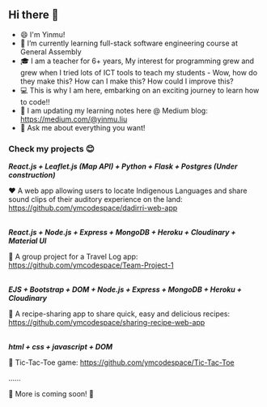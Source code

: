 <!--
**ymcodespace/ymcodespace** is a ✨ _special_ ✨ repository because its `README.md` (this file) appears on your GitHub profile.

Here are some ideas to get you started:

- 🔭 I’m currently working on ...
- 🌱 I’m currently learning ...
- 👯 I’m looking to collaborate on ...
- 🤔 I’m looking for help with ...
- 💬 Ask me about ...
- 📫 How to reach me: ...
- 😄 Pronouns: ...
- ⚡ Fun fact: ...
-->

## Hi there 👋
- 😄 I'm Yinmu! 
- 🌱 I’m currently learning full-stack software engineering course at General Assembly
- 🎓 I am a teacher for 6+ years, My interest for programming grew and grew when I tried lots of ICT tools to teach my students - Wow, how do they make this? How can I make this? How could I improve this? 
- 💻 This is why I am here, embarking on an exciting journey to learn how to code!!
- 📗 I am updating my learning notes here @ Medium blog: https://medium.com/@yinmu.liu
- 💬 Ask me about everything you want!

### Check my projects 😊

<strong><em>React.js + Leaflet.js (Map API) + Python + Flask + Postgres (Under construction)</em></strong>

:heart: A web app allowing users to locate Indigenous Languages and share sound clips of their auditory experience on the land: https://github.com/ymcodespace/dadirri-web-app
<br>
<br>

<strong><em>React.js + Node.js + Express + MongoDB + Heroku + Cloudinary + Material UI</em></strong>

💚 A group project for a Travel Log app: https://github.com/ymcodespace/Team-Project-1
<br>
<br>

<strong><em>EJS + Bootstrap + DOM + Node.js + Express + MongoDB + Heroku + Cloudinary</em></strong>

💛 A recipe-sharing app to share quick, easy and delicious recipes: https://github.com/ymcodespace/sharing-recipe-web-app
<br>
<br>

<strong><em>html + css + javascript + DOM</em></strong>

💜 Tic-Tac-Toe game: https://github.com/ymcodespace/Tic-Tac-Toe

......

💭 More is coming soon! 💭
